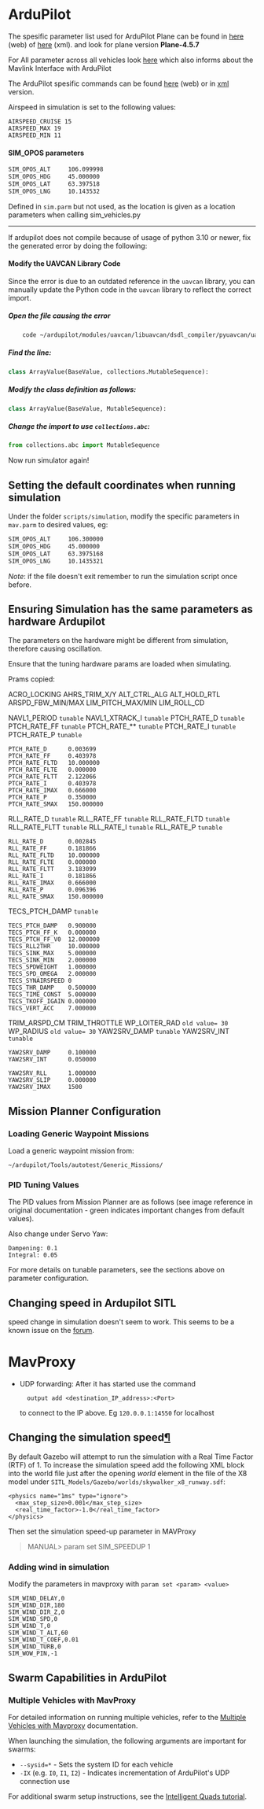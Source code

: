 

# ArduPilot

The spesific parameter list used for ArduPilot Plane can be found in [here](https://ardupilot.org/plane/docs/parameters-Plane-stable-V4.5.7.html)  (web) of [here](https://autotest.ardupilot.org/Parameters/ArduPlane/apm.pdef.xml) (xml).
and look for plane version **Plane-4.5.7**

For All parameter across all vehicles look [here](https://ardupilot.org/dev/docs/mavlink-get-set-params.html) which also informs about the Mavlink Interface with ArduPilot



The ArduPilot spesific commands can be found  [here](https://mavlink.io/en/messages/ardupilotmega.html#enumerated-types) (web) or in [xml](https://github.com/mavlink/mavlink/blob/master/message_definitions/v1.0/ardupilotmega.xml) version.




Airspeed in simulation is set to the following values: 
```
AIRSPEED_CRUISE 15
AIRSPEED_MAX 19
AIRSPEED_MIN 11
```


#### SIM_OPOS parameters
```default
SIM_OPOS_ALT     106.099998
SIM_OPOS_HDG     45.000000
SIM_OPOS_LAT     63.397518
SIM_OPOS_LNG     10.143532
```
Defined in `sim.parm` but not used, as the location is given as a location parameters when calling sim_vehicles.py



---

If ardupilot does not  compile because of usage of python 3.10 or newer, fix the generated error by doing the following:

#### Modify the UAVCAN Library Code

Since the error is due to an outdated reference in the `uavcan` library, you can manually update the Python code in the `uavcan` library to reflect the correct import.

##### Open the file causing the error 

```bash
	code ~/ardupilot/modules/uavcan/libuavcan/dsdl_compiler/pyuavcan/uavcan/transport.py
```
	

 ##### Find the line:
    
    
```python
class ArrayValue(BaseValue, collections.MutableSequence):
```

##### Modify the class definition as follows:
    
    
```python
class ArrayValue(BaseValue, MutableSequence):
```


##### Change the import to use `collections.abc`:
    
    
```python
from collections.abc import MutableSequence
```
    
    

Now run simulator again!



## Setting the default coordinates when running simulation

Under the folder `scripts/simulation`, modify the specific parameters in `mav.parm` to desired values, eg:  
```bash
SIM_OPOS_ALT     106.300000
SIM_OPOS_HDG     45.000000
SIM_OPOS_LAT     63.3975168
SIM_OPOS_LNG     10.1435321
```

*Note*: if the file doesn't exit remember to run the simulation script once before. 


## Ensuring Simulation has the same parameters as hardware Ardupilot


The parameters on the hardware might be different from simulation, therefore causing  oscillation. 

Ensure that the tuning hardware params are loaded when simulating.

Prams copied:

ACRO_LOCKING
AHRS_TRIM_X/Y
ALT_CTRL_ALG
ALT_HOLD_RTL
ARSPD_FBW_MIN/MAX
LIM_PITCH_MAX/MIN
LIM_ROLL_CD

NAVL1_PERIOD `tunable` 
NAVL1_XTRACK_I  `tunable` 
PTCH_RATE_D  `tunable`
PTCH_RATE_FF  `tunable`
PTCH_RATE_**  `tunable`
PTCH_RATE_I  `tunable`
PTCH_RATE_P  `tunable`

```tunables
PTCH_RATE_D      0.003699
PTCH_RATE_FF     0.403978
PTCH_RATE_FLTD   10.000000
PTCH_RATE_FLTE   0.000000
PTCH_RATE_FLTT   2.122066
PTCH_RATE_I      0.403978
PTCH_RATE_IMAX   0.666000
PTCH_RATE_P      0.350000
PTCH_RATE_SMAX   150.000000
```

RLL_RATE_D `tunable`
RLL_RATE_FF `tunable`
RLL_RATE_FLTD `tunable`
RLL_RATE_FLTT `tunable`
RLL_RATE_I `tunable`
RLL_RATE_P `tunable`

```tunables
RLL_RATE_D       0.002845
RLL_RATE_FF      0.181866
RLL_RATE_FLTD    10.000000
RLL_RATE_FLTE    0.000000
RLL_RATE_FLTT    3.183099
RLL_RATE_I       0.181866
RLL_RATE_IMAX    0.666000
RLL_RATE_P       0.096396
RLL_RATE_SMAX    150.000000
```

TECS_PTCH_DAMP `tunable`


```tunables
TECS_PTCH_DAMP   0.900000
TECS_PTCH_FF_K   0.000000
TECS_PTCH_FF_V0  12.000000
TECS_RLL2THR     10.000000
TECS_SINK_MAX    5.000000
TECS_SINK_MIN    2.000000
TECS_SPDWEIGHT   1.000000
TECS_SPD_OMEGA   2.000000
TECS_SYNAIRSPEED 0
TECS_THR_DAMP    0.500000
TECS_TIME_CONST  5.000000
TECS_TKOFF_IGAIN 0.000000
TECS_VERT_ACC    7.000000
```

TRIM_ARSPD_CM
TRIM_THROTTLE 
WP_LOITER_RAD  `old value= 30`
WP_RADIUS  `old value= 30`
YAW2SRV_DAMP `tunable`
YAW2SRV_INT `tunable`

```tunables
YAW2SRV_DAMP     0.100000
YAW2SRV_INT      0.050000

YAW2SRV_RLL      1.000000
YAW2SRV_SLIP     0.000000
YAW2SRV_IMAX     1500
```

## Mission Planner Configuration

### Loading Generic Waypoint Missions

Load a generic waypoint mission from:

	~/ardupilot/Tools/autotest/Generic_Missions/

### PID Tuning Values

The PID values from Mission Planner are as follows (see image reference in original documentation - green indicates important changes from default values).

Also change under Servo Yaw:
	
	Dampening: 0.1 
	Integral: 0.05

For more details on tunable parameters, see the sections above on parameter configuration.


## Changing speed in Ardupilot SITL

speed change in simulation doesn't seem to work. This seems to be a known issue on the [forum](https://discuss.ardupilot.org/search?q=DO_CHANGE_SPEED%20not%20working).




# MavProxy

- UDP forwarding:
	After it has started use the command
	
		output add <destination_IP_address>:<Port>
	to connect to the IP above. Eg `120.0.0.1:14550` for localhost



## Changing the simulation speed[¶](https://ardupilot.org/dev/docs/sitl-with-gazebo.html#changing-the-simulation-speed "Link to this heading")



By default Gazebo will attempt to run the simulation with a Real Time Factor (RTF) of 1. To increase the simulation speed add the following XML block into the world file just after the opening *world* element in the file of the X8 model under `SITL_Models/Gazebo/worlds/skywalker_x8_runway.sdf`:

```sdf
<physics name="1ms" type="ignore">
  <max_step_size>0.001</max_step_size>
  <real_time_factor>-1.0</real_time_factor>
</physics>
```

Then set the simulation speed-up parameter in MAVProxy

> MANUAL> param set SIM_SPEEDUP 1


### Adding wind in simulation
Modify the parameters  in mavproxy with `param set <param> <value>`
```example params
SIM_WIND_DELAY,0
SIM_WIND_DIR,180
SIM_WIND_DIR_Z,0
SIM_WIND_SPD,0
SIM_WIND_T,0
SIM_WIND_T_ALT,60
SIM_WIND_T_COEF,0.01
SIM_WIND_TURB,0
SIM_WOW_PIN,-1
```

## Swarm Capabilities in ArduPilot

### Multiple Vehicles with MavProxy

For detailed information on running multiple vehicles, refer to the [Multiple Vehicles with Mavproxy](https://ardupilot.org/mavproxy/docs/getting_started/multi.html#multi) documentation.

When launching the simulation, the following arguments are important for swarms:
- `--sysid=*` - Sets the system ID for each vehicle
- `-IX` (e.g. `I0`, `I1`, `I2`) - Indicates incrementation of ArduPilot's UDP connection use

For additional swarm setup instructions, see the [Intelligent Quads tutorial](https://github.com/Intelligent-Quads/iq_tutorials/blob/master/docs/swarming_ardupilot.md).